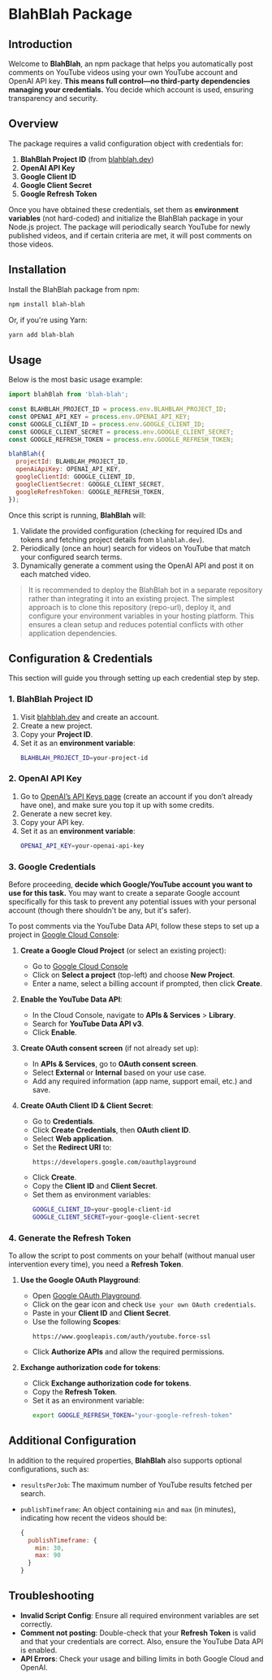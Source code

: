# BlahBlah Package

## Introduction
Welcome to **BlahBlah**, an npm package that helps you automatically post comments on YouTube videos using your own YouTube account and OpenAI API key. **This means full control—no third-party dependencies managing your credentials.** You decide which account is used, ensuring transparency and security.

## Overview
The package requires a valid configuration object with credentials for:
1. **BlahBlah Project ID** (from [blahblah.dev](https://blahblah.dev))
2. **OpenAI API Key**
3. **Google Client ID**
4. **Google Client Secret**
5. **Google Refresh Token**

Once you have obtained these credentials, set them as **environment variables** (not hard-coded) and initialize the BlahBlah package in your Node.js project. The package will periodically search YouTube for newly published videos, and if certain criteria are met, it will post comments on those videos.

## Installation
Install the BlahBlah package from npm:

```bash
npm install blah-blah
```

Or, if you're using Yarn:

```bash
yarn add blah-blah
```

## Usage
Below is the most basic usage example:

```javascript
import blahBlah from 'blah-blah';

const BLAHBLAH_PROJECT_ID = process.env.BLAHBLAH_PROJECT_ID;
const OPENAI_API_KEY = process.env.OPENAI_API_KEY;
const GOOGLE_CLIENT_ID = process.env.GOOGLE_CLIENT_ID;
const GOOGLE_CLIENT_SECRET = process.env.GOOGLE_CLIENT_SECRET;
const GOOGLE_REFRESH_TOKEN = process.env.GOOGLE_REFRESH_TOKEN;

blahBlah({
  projectId: BLAHBLAH_PROJECT_ID,
  openAiApiKey: OPENAI_API_KEY,
  googleClientId: GOOGLE_CLIENT_ID,
  googleClientSecret: GOOGLE_CLIENT_SECRET,
  googleRefreshToken: GOOGLE_REFRESH_TOKEN,
});
```

Once this script is running, **BlahBlah** will:

1. Validate the provided configuration (checking for required IDs and tokens and fetching project details from `blahblah.dev`).
2. Periodically (once an hour) search for videos on YouTube that match your configured search terms.
3. Dynamically generate a comment using the OpenAI API and post it on each matched video.

> It is recommended to deploy the BlahBlah bot in a separate repository rather than integrating it into an existing project. The simplest approach is to clone this repository (repo-url), deploy it, and configure your environment variables in your hosting platform. This ensures a clean setup and reduces potential conflicts with other application dependencies.

## Configuration & Credentials
This section will guide you through setting up each credential step by step.

### 1. BlahBlah Project ID
1. Visit [blahblah.dev](https://blahblah.dev) and create an account.
2. Create a new project.
3. Copy your **Project ID**.
4. Set it as an **environment variable**:
    ```bash
    BLAHBLAH_PROJECT_ID=your-project-id
    ```

### 2. OpenAI API Key
1. Go to [OpenAI’s API Keys page](https://platform.openai.com/account/api-keys) (create an account if you don’t already have one), and make sure you top it up with some credits.
2. Generate a new secret key.
3. Copy your API key.
4. Set it as an **environment variable**:
    ```bash
    OPENAI_API_KEY=your-openai-api-key
    ```

### 3. Google Credentials
Before proceeding, **decide which Google/YouTube account you want to use for this task.** You may want to create a separate Google account specifically for this task to prevent any potential issues with your personal account (though there shouldn't be any, but it's safer).

To post comments via the YouTube Data API, follow these steps to set up a project in [Google Cloud Console](https://console.cloud.google.com/):

1. **Create a Google Cloud Project** (or select an existing project):
   - Go to [Google Cloud Console](https://console.cloud.google.com/)
   - Click on **Select a project** (top-left) and choose **New Project**.
   - Enter a name, select a billing account if prompted, then click **Create**.

2. **Enable the YouTube Data API**:
   - In the Cloud Console, navigate to **APIs & Services** > **Library**.
   - Search for **YouTube Data API v3**.
   - Click **Enable**.

3. **Create OAuth consent screen** (if not already set up):
   - In **APIs & Services**, go to **OAuth consent screen**.
   - Select **External** or **Internal** based on your use case.
   - Add any required information (app name, support email, etc.) and save.

4. **Create OAuth Client ID & Client Secret**:
   - Go to **Credentials**.
   - Click **Create Credentials**, then **OAuth client ID**.
   - Select **Web application**.
   - Set the **Redirect URI** to:
     ```
     https://developers.google.com/oauthplayground
     ```
   - Click **Create**.
   - Copy the **Client ID** and **Client Secret**.
   - Set them as environment variables:
     ```bash
     GOOGLE_CLIENT_ID=your-google-client-id
     GOOGLE_CLIENT_SECRET=your-google-client-secret
     ```

### 4. Generate the Refresh Token
To allow the script to post comments on your behalf (without manual user intervention every time), you need a **Refresh Token**.

1. **Use the Google OAuth Playground**:
   - Open [Google OAuth Playground](https://developers.google.com/oauthplayground).
   - Click on the gear icon and check `Use your own OAuth credentials`.
   - Paste in your **Client ID** and **Client Secret**.
   - Use the following **Scopes**:
     ```
     https://www.googleapis.com/auth/youtube.force-ssl
     ```
   - Click **Authorize APIs** and allow the required permissions.

2. **Exchange authorization code for tokens**:
   - Click **Exchange authorization code for tokens**.
   - Copy the **Refresh Token**.
   - Set it as an environment variable:
     ```bash
     export GOOGLE_REFRESH_TOKEN="your-google-refresh-token"
     ```

## Additional Configuration
In addition to the required properties, **BlahBlah** also supports optional configurations, such as:

- `resultsPerJob`: The maximum number of YouTube results fetched per search.
- `publishTimeframe`: An object containing `min` and `max` (in minutes), indicating how recent the videos should be:

  ```javascript
  {
    publishTimeframe: {
      min: 30,
      max: 90
    }
  }
  ```

## Troubleshooting
- **Invalid Script Config**: Ensure all required environment variables are set correctly.
- **Comment not posting**: Double-check that your **Refresh Token** is valid and that your credentials are correct. Also, ensure the YouTube Data API is enabled.
- **API Errors**: Check your usage and billing limits in both Google Cloud and OpenAI.

